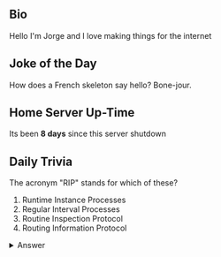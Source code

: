 ## Bio

Hello I'm Jorge and I love making things for the internet

## Joke of the Day

How does a French skeleton say hello? Bone-jour.

## Home Server Up-Time

Its been **8 days** since this server shutdown


## Daily Trivia

The acronym &quot;RIP&quot; stands for which of these?
 1. Runtime Instance Processes
 2. Regular Interval Processes
 3. Routine Inspection Protocol
 4. Routing Information Protocol

<details>
  <summary>Answer</summary>
  Routing Information Protocol
</details>
